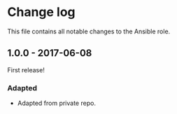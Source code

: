 # Change log

This file contains all notable changes to the Ansible role.

## 1.0.0 - 2017-06-08

First release!

### Adapted
- Adapted from private repo.
